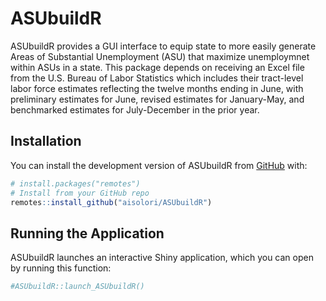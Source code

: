
<!-- README.md is generated from README.Rmd. Please edit that file -->

# ASUbuildR

<!-- badges: start -->
<!-- badges: end -->

ASUbuildR provides a GUI interface to equip state to more easily
generate Areas of Substantial Unemployment (ASU) that maximize
unemploymnet within ASUs in a state. This package depends on receiving
an Excel file from the U.S. Bureau of Labor Statistics which includes
their tract-level labor force estimates reflecting the twelve months
ending in June, with preliminary estimates for June, revised estimates
for January-May, and benchmarked estimates for July-December in the
prior year.

## Installation

You can install the development version of ASUbuildR from
[GitHub](https://github.com/) with:

``` r
# install.packages("remotes")
# Install from your GitHub repo
remotes::install_github("aisolori/ASUbuildR")
```

## Running the Application

ASUbuildR launches an interactive Shiny application, which you can open
by running this function:

``` r
#ASUbuildR::launch_ASUbuildR()
```
